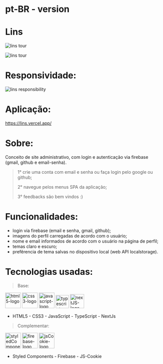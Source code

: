 # pt-BR - version

# Lins


![lins tour](https://user-images.githubusercontent.com/84210050/134032893-34aed2b3-1122-4d41-b899-3301da0687e4.png)


![lins tour](https://user-images.githubusercontent.com/84210050/134032836-dbdb317a-520e-4559-af4b-c20de5e2bb60.gif)


# Responsividade:

![lins responsibility](https://user-images.githubusercontent.com/84210050/134033592-4bd0cedf-d46e-4f9e-b793-11bce2f92bb9.gif)

# Aplicação:

https://lins.vercel.app/

# Sobre:

Conceito de site administrativo, com login e autenticação via firebase (gmail, github e email-senha).

> 1° crie uma conta com email e senha ou faça login pelo google ou github;
> 
> 2° navegue pelos menus SPA da aplicação;
> 
> 3° feedbacks são bem vindos :)

# Funcionalidades:

- login via firebase (email e senha, gmail, github);
- imagens do perfil carregadas de acordo com o usuário;
- nome e email informados de acordo com o usuário na página de perfil;
- temas claro e escuro;
- prefêrencia de tema salvas no dispositivo local (web API localstorage).

# Tecnologias usadas:

> Base:

 <img  width='50px'  src='https://user-images.githubusercontent.com/84210050/132043336-d48a162f-c7f0-42a2-825d-96d0d3cf1998.png' alt='html5-logo' /> <img  width='50px'  src='https://user-images.githubusercontent.com/84210050/132043720-b43a7f9f-a5d3-4f31-99d8-28405783bd6b.png' alt='css3-logo' /> <img  width='50px'  src='https://user-images.githubusercontent.com/84210050/132044177-7af14c69-0ade-4d2b-83dc-922a408962a5.png' alt='javascript-logo' /> <img  width='42px'  src='https://upload.vectorlogo.zone/logos/typescriptlang/images/d166fafc-3264-4f1d-80f1-4c55b4aa6473.svg' alt='typescript-logo' />  <img  width='45px' src='https://user-images.githubusercontent.com/84210050/132927865-0c103b64-7bd3-4e26-ac5e-536d5989d4a4.png' alt='nextJS-logo'/>


- HTML5 - CSS3 - JavaScript - TypeScript - NextJs 

> Complementar:

 <img  width='50px'  src='https://cdn.worldvectorlogo.com/logos/styled-components-1.svg' alt='styledComponents-logo'/>  <img  width='50px'  src='https://cdn.worldvectorlogo.com/logos/firebase-1.svg' alt='firebase-logo'/>  <img  width='50px'  src='https://pizzamanz.net/wp-content/uploads/2018/02/js-cookie-1.png' alt='jsCookie-logo'/> 
 
- Styled Components  - Firebase - JS-Cookie
